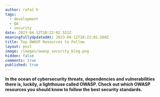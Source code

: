 ```yaml
---
author: rafal h
tags:
  - development
  - QA
  - security
date: 2023-04-12T10:22:02.521Z
meaningfullyUpdatedAt: 2023-04-12T10:22:02.560Z
title: Top OWASP Resources to Follow
layout: post
image: /images/owasp_security_blog.png
hidden: false
comments: true
published: true
---
```

**In the ocean of cybersecurity threats, dependencies and vulnerabilities there is, luckily, a lighthouse called OWASP. Check out which OWASP resources you should know to follow the best security standards.**

<EbookDynamic sectionTitle='Dive much deeper into software security' ebookName='25-Tools-And-Extra-Tactics-For-App-Security-Ebook.pdf' ebookDescription='Looking for a comprehensive knowledge base about app security? Download the free ebook and get to know top tools, standards and security practices.'  ebookUrl='undefined'  ebookImage='/images/cover_ebook_security.png' ebookAlt='security free ebook' />